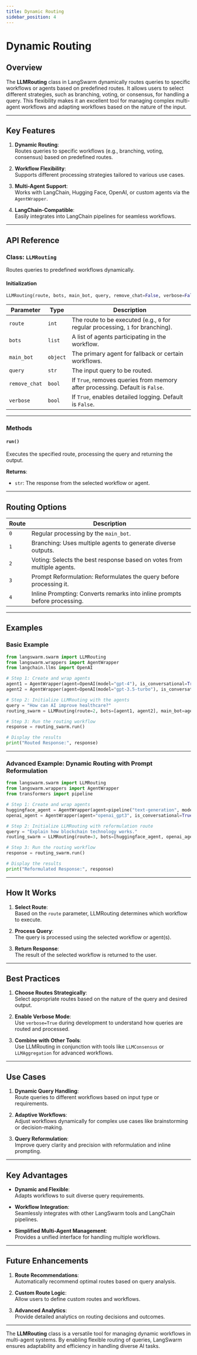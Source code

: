 ```yaml
---
title: Dynamic Routing
sidebar_position: 4
---
```


# Dynamic Routing

## **Overview**

The **LLMRouting** class in LangSwarm dynamically routes queries to specific workflows or agents based on predefined routes. It allows users to select different strategies, such as branching, voting, or consensus, for handling a query. This flexibility makes it an excellent tool for managing complex multi-agent workflows and adapting workflows based on the nature of the input.

---

## **Key Features**

1. **Dynamic Routing**:  
   Routes queries to specific workflows (e.g., branching, voting, consensus) based on predefined routes.

2. **Workflow Flexibility**:  
   Supports different processing strategies tailored to various use cases.

3. **Multi-Agent Support**:  
   Works with LangChain, Hugging Face, OpenAI, or custom agents via the `AgentWrapper`.

4. **LangChain-Compatible**:  
   Easily integrates into LangChain pipelines for seamless workflows.

---

## **API Reference**

### **Class: `LLMRouting`**

Routes queries to predefined workflows dynamically.

#### **Initialization**

```python
LLMRouting(route, bots, main_bot, query, remove_chat=False, verbose=False)
```

| Parameter      | Type    | Description                                                                 |
|----------------|---------|-----------------------------------------------------------------------------|
| `route`        | `int`   | The route to be executed (e.g., `0` for regular processing, `1` for branching). |
| `bots`         | `list`  | A list of agents participating in the workflow.                            |
| `main_bot`     | `object`| The primary agent for fallback or certain workflows.                       |
| `query`        | `str`   | The input query to be routed.                                              |
| `remove_chat`  | `bool`  | If `True`, removes queries from memory after processing. Default is `False`.|
| `verbose`      | `bool`  | If `True`, enables detailed logging. Default is `False`.                   |

---

### **Methods**

#### **`run()`**

Executes the specified route, processing the query and returning the output.

**Returns**:  
- `str`: The response from the selected workflow or agent.

---

## **Routing Options**

| Route | Description                                                                 |
|-------|-----------------------------------------------------------------------------|
| `0`   | Regular processing by the `main_bot`.                                       |
| `1`   | Branching: Uses multiple agents to generate diverse outputs.                |
| `2`   | Voting: Selects the best response based on votes from multiple agents.      |
| `3`   | Prompt Reformulation: Reformulates the query before processing it.          |
| `4`   | Inline Prompting: Converts remarks into inline prompts before processing.   |

---

## **Examples**

### **Basic Example**

```python
from langswarm.swarm import LLMRouting
from langswarm.wrappers import AgentWrapper
from langchain.llms import OpenAI

# Step 1: Create and wrap agents
agent1 = AgentWrapper(agent=OpenAI(model="gpt-4"), is_conversational=True)
agent2 = AgentWrapper(agent=OpenAI(model="gpt-3.5-turbo"), is_conversational=True)

# Step 2: Initialize LLMRouting with the agents
query = "How can AI improve healthcare?"
routing_swarm = LLMRouting(route=2, bots=[agent1, agent2], main_bot=agent1, query=query, verbose=True)

# Step 3: Run the routing workflow
response = routing_swarm.run()

# Display the results
print("Routed Response:", response)
```

---

### **Advanced Example: Dynamic Routing with Prompt Reformulation**

```python
from langswarm.swarm import LLMRouting
from langswarm.wrappers import AgentWrapper
from transformers import pipeline

# Step 1: Create and wrap agents
huggingface_agent = AgentWrapper(agent=pipeline("text-generation", model="gpt2"), is_conversational=False)
openai_agent = AgentWrapper(agent="openai_gpt3", is_conversational=True)  # Assuming an OpenAI agent wrapper

# Step 2: Initialize LLMRouting with reformulation route
query = "Explain how blockchain technology works."
routing_swarm = LLMRouting(route=3, bots=[huggingface_agent, openai_agent], main_bot=openai_agent, query=query)

# Step 3: Run the routing workflow
response = routing_swarm.run()

# Display the results
print("Reformulated Response:", response)
```

---

## **How It Works**

1. **Select Route**:  
   Based on the `route` parameter, LLMRouting determines which workflow to execute.

2. **Process Query**:  
   The query is processed using the selected workflow or agent(s).

3. **Return Response**:  
   The result of the selected workflow is returned to the user.

---

## **Best Practices**

1. **Choose Routes Strategically**:  
   Select appropriate routes based on the nature of the query and desired output.

2. **Enable Verbose Mode**:  
   Use `verbose=True` during development to understand how queries are routed and processed.

3. **Combine with Other Tools**:  
   Use LLMRouting in conjunction with tools like `LLMConsensus` or `LLMAggregation` for advanced workflows.

---

## **Use Cases**

1. **Dynamic Query Handling**:  
   Route queries to different workflows based on input type or requirements.

2. **Adaptive Workflows**:  
   Adjust workflows dynamically for complex use cases like brainstorming or decision-making.

3. **Query Reformulation**:  
   Improve query clarity and precision with reformulation and inline prompting.

---

## **Key Advantages**

- **Dynamic and Flexible**:  
  Adapts workflows to suit diverse query requirements.

- **Workflow Integration**:  
  Seamlessly integrates with other LangSwarm tools and LangChain pipelines.

- **Simplified Multi-Agent Management**:  
  Provides a unified interface for handling multiple workflows.

---

## **Future Enhancements**

1. **Route Recommendations**:  
   Automatically recommend optimal routes based on query analysis.

2. **Custom Route Logic**:  
   Allow users to define custom routes and workflows.

3. **Advanced Analytics**:  
   Provide detailed analytics on routing decisions and outcomes.

---

The **LLMRouting** class is a versatile tool for managing dynamic workflows in multi-agent systems. By enabling flexible routing of queries, LangSwarm ensures adaptability and efficiency in handling diverse AI tasks.
